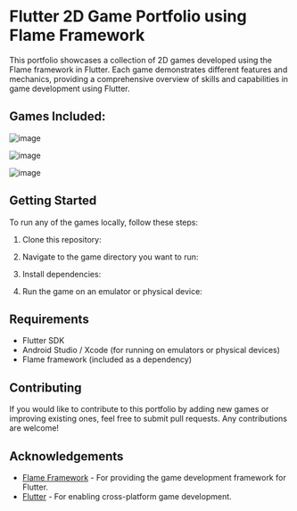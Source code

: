 # Flutter 2D Game Portfolio using Flame Framework

This portfolio showcases a collection of 2D games developed using the Flame framework in Flutter. Each game demonstrates different features and mechanics, providing a comprehensive overview of skills and capabilities in game development using Flutter.

## Games Included:

![image](https://github.com/shubhamxsagar/Flutter-2D-Game/assets/72368658/7f1fa137-6ed8-4a8e-993f-63e57e4ab497)

![image](https://github.com/shubhamxsagar/Flutter-2D-Game/assets/72368658/fcce44b4-3e6f-4db6-84e2-c234a9d56683)


![image](https://github.com/shubhamxsagar/Flutter-2D-Game/assets/72368658/4d8203ca-91b6-4518-bdda-19e0ed0948aa)

## Getting Started

To run any of the games locally, follow these steps:

1. Clone this repository:

2. Navigate to the game directory you want to run:


3. Install dependencies:


4. Run the game on an emulator or physical device:


## Requirements

- Flutter SDK
- Android Studio / Xcode (for running on emulators or physical devices)
- Flame framework (included as a dependency)

## Contributing

If you would like to contribute to this portfolio by adding new games or improving existing ones, feel free to submit pull requests. Any contributions are welcome!

## Acknowledgements

- [Flame Framework](https://flame-engine.org/) - For providing the game development framework for Flutter.
- [Flutter](https://flutter.dev/) - For enabling cross-platform game development.
